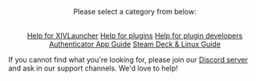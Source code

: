<div style="text-align: center;">

Please select a category from below: <br> <br>

<a href="{{ site.github.baseurl }}/xl_troubleshooting" class="btnm">Help for XIVLauncher</a>
<a href="{{ site.github.baseurl }}/dalamud_troubleshooting" class="btnm">Help for plugins</a>
<a href="https://dalamud.dev" class="btnm">Help for plugin developers</a>
<a href="{{ site.github.baseurl }}/mobile_otp" class="btnm">Authenticator App Guide</a>
<a href="{{ site.github.baseurl }}/steamdeck" class="btnm">Steam Deck & Linux Guide</a>

</div>

If you cannot find what you're looking for, please join our [Discord server](https://goat.place/) and ask in our support channels. We'd love to help!

